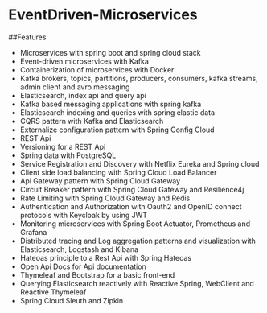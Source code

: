 # EventDriven-Microservices
 
 ##Features
 
- Microservices with spring boot and spring cloud stack
- Event-driven microservices with Kafka
- Containerization of microservices with Docker
- Kafka brokers, topics, partitions, producers, consumers, kafka streams, admin client and avro messaging
- Elasticsearch, index api and query api
- Kafka based messaging applications with spring kafka
- Elasticsearch indexing and queries with spring elastic data
- CQRS pattern with Kafka and Elasticsearch
- Externalize configuration pattern with Spring Config Cloud
- REST Api
- Versioning for a REST Api
- Spring data with PostgreSQL
- Service Registration and Discovery with Netflix Eureka and Spring cloud
- Client side load balancing with Spring Cloud Load Balancer
- Api Gateway pattern with Spring Cloud Gateway
- Circuit Breaker pattern with Spring Cloud Gateway and Resilience4j
- Rate Limiting with Spring Cloud Gateway and Redis
- Authentication and Authorization with Oauth2 and OpenID connect protocols with Keycloak by using JWT
- Monitoring microservices with Spring Boot Actuator, Prometheus and Grafana
- Distributed tracing and Log aggregation patterns and visualization with Elasticsearch, Logstash and Kibana
- Hateoas principle to a Rest Api with Spring Hateoas
- Open Api Docs for Api documentation
- Thymeleaf and Bootstrap for a basic front-end
- Querying Elasticsearch reactively with Reactive Spring, WebClient and Reactive Thymeleaf
- Spring Cloud Sleuth and Zipkin
